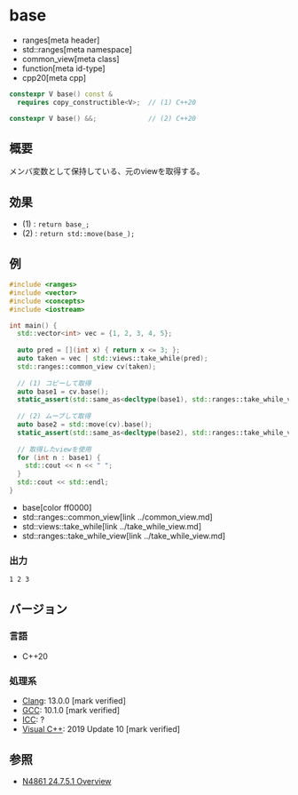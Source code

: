 # base
* ranges[meta header]
* std::ranges[meta namespace]
* common_view[meta class]
* function[meta id-type]
* cpp20[meta cpp]

```cpp
constexpr V base() const &
  requires copy_constructible<V>;  // (1) C++20

constexpr V base() &&;             // (2) C++20
```

## 概要

メンバ変数として保持している、元のviewを取得する。

## 効果

- (1) : `return base_;`
- (2) : `return std::move(base_);`

## 例
```cpp example
#include <ranges>
#include <vector>
#include <concepts>
#include <iostream>

int main() {
  std::vector<int> vec = {1, 2, 3, 4, 5};
  
  auto pred = [](int x) { return x <= 3; };
  auto taken = vec | std::views::take_while(pred);
  std::ranges::common_view cv(taken);
  
  // (1) コピーして取得
  auto base1 = cv.base();
  static_assert(std::same_as<decltype(base1), std::ranges::take_while_view<std::ranges::ref_view<std::vector<int>>, decltype(pred)>>);
  
  // (2) ムーブして取得
  auto base2 = std::move(cv).base();
  static_assert(std::same_as<decltype(base2), std::ranges::take_while_view<std::ranges::ref_view<std::vector<int>>, decltype(pred)>>);
  
  // 取得したviewを使用
  for (int n : base1) {
    std::cout << n << " ";
  }
  std::cout << std::endl;
}
```
* base[color ff0000]
* std::ranges::common_view[link ../common_view.md]
* std::views::take_while[link ../take_while_view.md]
* std::ranges::take_while_view[link ../take_while_view.md]

### 出力
```
1 2 3 
```

## バージョン
### 言語
- C++20

### 処理系
- [Clang](/implementation.md#clang): 13.0.0 [mark verified]
- [GCC](/implementation.md#gcc): 10.1.0 [mark verified]
- [ICC](/implementation.md#icc): ?
- [Visual C++](/implementation.md#visual_cpp): 2019 Update 10 [mark verified]

## 参照
- [N4861 24.7.5.1 Overview](https://timsong-cpp.github.io/cppwp/n4861/range.common.view)
